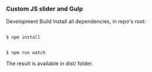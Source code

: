 <h3> Custom JS slider and Gulp </h3>

Development Build
Install all dependencies, in repo's root:

<pre class="notranslate"><code>
$ npm install
</code></pre>

<pre class="notranslate"><code>
$ npm run watch
</code></pre>



The result is available in dist/ folder.
